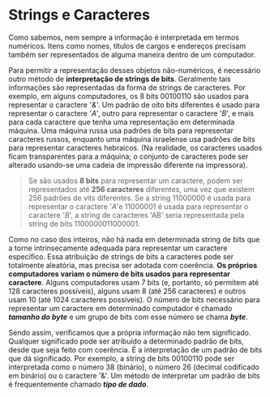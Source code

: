 # Strings e Caracteres

Como sabemos, nem sempre a informação é interpretada em termos numéricos. Itens como nomes, títulos de cargos e endereços precisam também ser representados de alguma maneira dentro de um computador.

Para permitir a representação desses objetos não-numéricos, é necessário outro método de **interpretação de strings de bits**. Geralmente tais informações são representadas da forma de strings de caracteres. Por exemplo, em alguns computadores, os 8 bits 00100110 são usados para representar o caractere '_&_'. Um padrão de oito bits diferentes é usado para representar o caractere '_A_', outro para representar o caractere '_B_', e mais para cada caractere que tenha uma representação em determinada máquina. Uma máquina russa usa padrões de bits para representar caracteres russos, enquanto uma máquina israelense usa padrões de bits para representar caracteres hebraicos. (Na realidade, os caracteres usados ficam transparentes para a máquina; o conjunto de caracteres pode ser alterado usando-se uma cadeia de impressão diferente na impressora).

> Se são usados **8 bits** para representar um caractere, podem ser representados até **256 caracteres** diferentes, uma vez que existem 256 padrões de vits diferentes. Se a string 11000000 é usada para representar o caractere '_A_'e 11000001 é usada para representar o caractere '_B_', a string de caracteres 'AB' seria representada pela string de bits 1100000011000001.

Como no caso dos inteiros, não há nada em determinada string de bits que a torne intrinsecamente adequada para representar um caractere específico. Essa atribuição de strings de bits a caracteres pode ser totalmente aleatória, mas precisa ser adotada com coerência.
**Os próprios computadores variam o número de bits usados para representar caractere**. Alguns computadores usam 7 bits (e, portanto, só permitem até 128 caracteres possíveis), alguns usam 8 (até 256 caracteres) e outros usam 10 (até 1024 caracteres possíveis). O número de bits necessário para representar um caractere em determinado computador é chamado **_tamanho do byte_** e um grupo de bits com esse número se chama **_byte_**.

Sendo assim, verificamos que a própria informação não tem significado. Qualquer significado pode ser atribuído a determinado padrão de bits, desde que seja feito com coerência. É a interpretação de um padrão de bits que dá significado. Por exemplo, a string de bits 00100110 pode ser interpretada como o número 38 (binário), o número 26 (decimal codificado em binário) ou o caractere '&'. Um método de interpretar um padrão de bits é frequentemente chamado **_tipo de dado_**.
